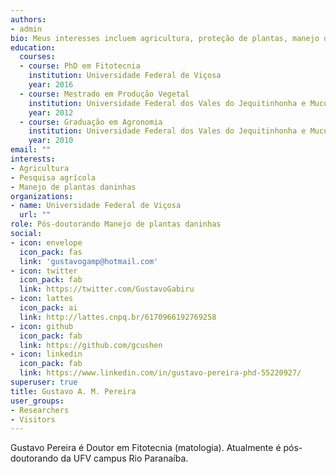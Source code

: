 ```yaml
---
authors:
- admin
bio: Meus interesses incluem agricultura, proteção de plantas, manejo de plantas daninhas.
education:
  courses:
  - course: PhD em Fitotecnia
    institution: Universidade Federal de Viçosa
    year: 2016
  - course: Mestrado em Produção Vegetal
    institution: Universidade Federal dos Vales do Jequitinhonha e Mucuri
    year: 2012
  - course: Graduação em Agronomia
    institution: Universidade Federal dos Vales do Jequitinhonha e Mucuri
    year: 2010
email: ""
interests:
- Agricultura
- Pesquisa agrícola
- Manejo de plantas daninhas 
organizations: 
- name: Universidade Federal de Viçosa
  url: ""
role: Pós-doutorando Manejo de plantas daninhas
social:
- icon: envelope
  icon_pack: fas
  link: 'gustavogamp@hotmail.com'
- icon: twitter
  icon_pack: fab
  link: https://twitter.com/GustavoGabiru
- icon: lattes
  icon_pack: ai
  link: http://lattes.cnpq.br/6170966192769258
- icon: github
  icon_pack: fab
  link: https://github.com/gcushen
- icon: linkedin
  icon_pack: fab
  link: https://www.linkedin.com/in/gustavo-pereira-phd-55220927/
superuser: true
title: Gustavo A. M. Pereira
user_groups:
- Researchers
- Visitors
---
```


Gustavo Pereira é Doutor em Fitotecnia (matologia). Atualmente é pós-doutorando da UFV campus Rio Paranaíba.

